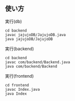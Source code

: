 ## 使い方
実行(db)
```
cd backend
javac jajujoDB/JajujoDB.java
java jajujoDB/JajujoDB
```

実行(backend)
```
cd backend
javac com/backend/Backend.java
java com/backend/Backend
```

実行(frontend)
```
cd frontend
javac Index.java
java Index
```

